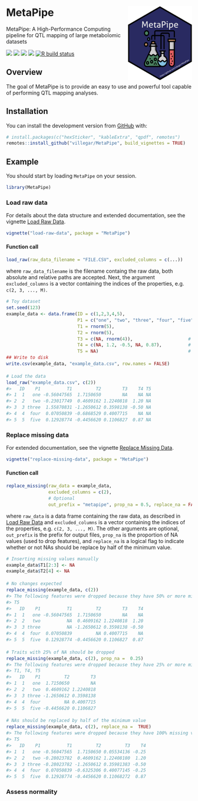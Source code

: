 
<!-- README.md is generated from README.Rmd. Please edit that file -->

<!-- Extra CSS -->

<!-- Utilitary functions -->

<!-- /Library/Frameworks/R.framework/Versions/4.0/Resources/library/MetaPipe/images/metapipe.png -->

# MetaPipe <img src="https://raw.githubusercontent.com/villegar/MetaPipe/master/inst/images/metapipe.png" alt="metapipe-logo" align="right" height=200px/>

MetaPipe: A High-Performance Computing pipeline for QTL mapping of large
metabolomic datasets <!-- badges: start -->
<!-- [![Build Status](https://travis-ci.com/villegar/MetaPipe.svg?branch=master)](https://travis-ci.com/villegar/MetaPipe) -->
[![](https://travis-ci.com/villegar/MetaPipe.svg?branch=master)](https://travis-ci.com/villegar/MetaPipe)
[![](https://img.shields.io/badge/devel%20version-0.0.1-blue.svg)](https://github.com/villegar/MetaPipe)
[![](https://img.shields.io/github/languages/code-size/villegar/MetaPipe.svg)](https://github.com/villegar/MetaPipe)<!-- [![](https://www.r-pkg.org/badges/version/MetaPipe?color=red)](https://cran.r-project.org/package=MetaPipe) -->
[![](https://codecov.io/gh/villegar/MetaPipe/branch/master/graph/badge.svg)](https://codecov.io/gh/villegar/MetaPipe)
[![R build
status](https://github.com/villegar/MetaPipe/workflows/R-CMD-check/badge.svg)](https://github.com/villegar/MetaPipe/actions)
<!-- [![Dependencies](https://tinyverse.netlify.com/badge/MetaPipe)](https://cran.r-project.org/package=MetaPipe) -->
<!-- [![CRAN checks](https://cranchecks.info/badges/summary/MetaPipe)](https://cran.r-project.org/web/checks/check_results_MetaPipe.html) -->
<!-- [![R build status](https://github.com/villegar/MetaPipe/workflows/R-CMD-check/badge.svg)](https://github.com/villegar/MetaPipe/actions) -->

<!-- badges: end -->

## Overview

The goal of MetaPipe is to provide an easy to use and powerful tool
capable of performing QTL mapping analyses.
<!-- on metabolomics data. -->

## Installation

<!-- You can install the released version of MetaPipe from [CRAN](https://CRAN.R-project.org) with: -->

<!-- ``` r -->

<!-- install.packages("MetaPipe") -->

<!-- ``` -->

<!-- And the development version from [GitHub](https://github.com/) with: -->

You can install the development version from
[GitHub](https://github.com/) with:

``` r
# install.packages(c("hexSticker", "kableExtra", "qpdf", remotes")
remotes::install_github("villegar/MetaPipe", build_vignettes = TRUE)
```

## Example

<!-- This is a basic example which shows you how to solve a common problem: -->

You should start by loading `MetaPipe` on your session.

``` r
library(MetaPipe)
```

### Load raw data

For details about the data structure and extended documentation, see the
vignette [Load Raw
Data](https://villegar.github.io/MetaPipe/articles/load-raw-data).

``` r
vignette("load-raw-data", package = "MetaPipe")
```

#### Function call

``` r
load_raw(raw_data_filename = "FILE.CSV", excluded_columns = c(...))
```

where `raw_data_filename` is the filename containg the raw data, both
absolute and relative paths are accepted. Next, the argument
`excluded_columns` is a vector containing the indices of the properties,
e.g. `c(2, 3, ..., M)`.

``` r
# Toy dataset
set.seed(123)
example_data <- data.frame(ID = c(1,2,3,4,5),
                           P1 = c("one", "two", "three", "four", "five"), 
                           T1 = rnorm(5), 
                           T2 = rnorm(5),
                           T3 = c(NA, rnorm(4)),                     #  20 % NAs
                           T4 = c(NA, 1.2, -0.5, NA, 0.87),          #  40 % NAs
                           T5 = NA)                                  # 100 % NAs
## Write to disk
write.csv(example_data, "example_data.csv", row.names = FALSE)

# Load the data
load_raw("example_data.csv", c(2))
#>   ID    P1          T1         T2        T3    T4 T5
#> 1  1   one -0.56047565  1.7150650        NA    NA NA
#> 2  2   two -0.23017749  0.4609162 1.2240818  1.20 NA
#> 3  3 three  1.55870831 -1.2650612 0.3598138 -0.50 NA
#> 4  4  four  0.07050839 -0.6868529 0.4007715    NA NA
#> 5  5  five  0.12928774 -0.4456620 0.1106827  0.87 NA
```

### Replace missing data

For extended documentation, see the vignette [Replace Missing
Data](https://villegar.github.io/MetaPipe/articles/replace-missing-data).

``` r
vignette("replace-missing-data", package = "MetaPipe")
```

#### Function call

``` r
replace_missing(raw_data = example_data, 
                excluded_columns = c(2), 
                # Optional
                out_prefix = "metapipe", prop_na = 0.5, replace_na = FALSE)
```

where `raw_data` is a data frame containing the raw data, as described
in [Load Raw Data](#load-raw-data) and `excluded_columns` is a vector
containing the indices of the properties, e.g. `c(2, 3, ..., M)`. The
other arguments are optional, `out_prefix` is the prefix for output
files, `prop_na` is the proportion of NA values (used to drop features),
and `replace_na` is a logical flag to indicate whether or not NAs should
be replace by half of the minimum value.

``` r
# Inserting missing values manually
example_data$T1[2:3] <- NA
example_data$T2[4] <- NA

# No changes expected
replace_missing(example_data, c(2))
#> The following features were dropped because they have 50% or more missing values: 
#> T5
#>   ID    P1          T1         T2        T3    T4
#> 1  1   one -0.56047565  1.7150650        NA    NA
#> 2  2   two          NA  0.4609162 1.2240818  1.20
#> 3  3 three          NA -1.2650612 0.3598138 -0.50
#> 4  4  four  0.07050839         NA 0.4007715    NA
#> 5  5  five  0.12928774 -0.4456620 0.1106827  0.87

# Traits with 25% of NA should be dropped
replace_missing(example_data, c(2), prop_na =  0.25)
#> The following features were dropped because they have 25% or more missing values: 
#> T1, T4, T5
#>   ID    P1         T2        T3
#> 1  1   one  1.7150650        NA
#> 2  2   two  0.4609162 1.2240818
#> 3  3 three -1.2650612 0.3598138
#> 4  4  four         NA 0.4007715
#> 5  5  five -0.4456620 0.1106827

# NAs should be replaced by half of the minimum value
replace_missing(example_data, c(2), replace_na =  TRUE)
#> The following features were dropped because they have 100% missing values: 
#> T5
#>   ID    P1          T1         T2         T3    T4
#> 1  1   one -0.56047565  1.7150650 0.05534136 -0.25
#> 2  2   two -0.28023782  0.4609162 1.22408180  1.20
#> 3  3 three -0.28023782 -1.2650612 0.35981383 -0.50
#> 4  4  four  0.07050839 -0.6325306 0.40077145 -0.25
#> 5  5  five  0.12928774 -0.4456620 0.11068272  0.87
```

### Assess normality

<!-- What is special about using `README.Rmd` instead of just `README.md`? You can include R chunks like so: -->

<!-- ```{r cars} -->

<!-- summary(cars) -->

<!-- ``` -->

<!-- You'll still need to render `README.Rmd` regularly, to keep `README.md` up-to-date. -->

<!-- You can also embed plots, for example: -->

<!-- ```{r pressure, echo = FALSE} -->

<!-- plot(pressure) -->

<!-- ``` -->

<!-- In that case, don't forget to commit and push the resulting figure files, so they display on GitHub! -->
